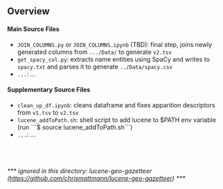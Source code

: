## Overview

#### Main Source Files
- ```JOIN_COLUMNS.py``` or ```JOIN_COLUMNS.ipynb``` (TBD): final step, joins newly generated columns from ```.../Data/``` to generate ```v2.tsv```
- ```get_spacy_col.py```: extracts name entities using SpaCy and writes to ```spacy.txt``` and parses it to generate ```../Data/spacy.csv```
- ```...```: ...

#### Supplementary Source Files
- ```clean_up_df.ipynb```: cleans dataframe and fixes apparition descriptors from ```v1.tsv``` to ```v2.tsv```
- ```lucene_addToPath.sh```: shell script to add lucene to $PATH env variable (run ```$ source lucene_addToPath.sh```)
- ```...```: ...

<br><br>
###### *** ignored in this directory: lucene-geo-gazetteer (https://github.com/chrismattmann/lucene-geo-gazetteer) ***
